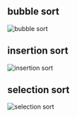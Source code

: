 ## bubble sort
![bubble sort](https://fblog.loopbai.com/images/2019/algorithms/sorts/bubble-sort.jpg "bubble sort")

## insertion sort
![insertion sort](https://fblog.loopbai.com/images/2019/algorithms/sorts/insertion-sort.jpg "insertion sort")

## selection sort

![selection sort](https://fblog.loopbai.com/images/2019/algorithms/sorts/selection-sort.jpg "selection sort")
